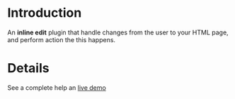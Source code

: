# Introduction #

An **inline edit** plugin that handle changes from the user to your HTML page, and perform action the this happens.

# Details #

See a complete help an [live demo](http://keul-at-javascript.googlecode.com/svn/jqInlineEdit/trunk/tests.html)